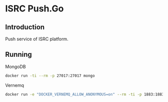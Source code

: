 # ISRC Push.Go
## Introduction
Push service of ISRC platform.

## Running
MongoDB

```sh
docker run -ti --rm -p 27017:27017 mongo
```

Vernemq

```sh
docker run -e "DOCKER_VERNEMQ_ALLOW_ANONYMOUS=on" --rm -ti -p 1883:1883 --name vernemq1 erlio/docker-vernemq
```
